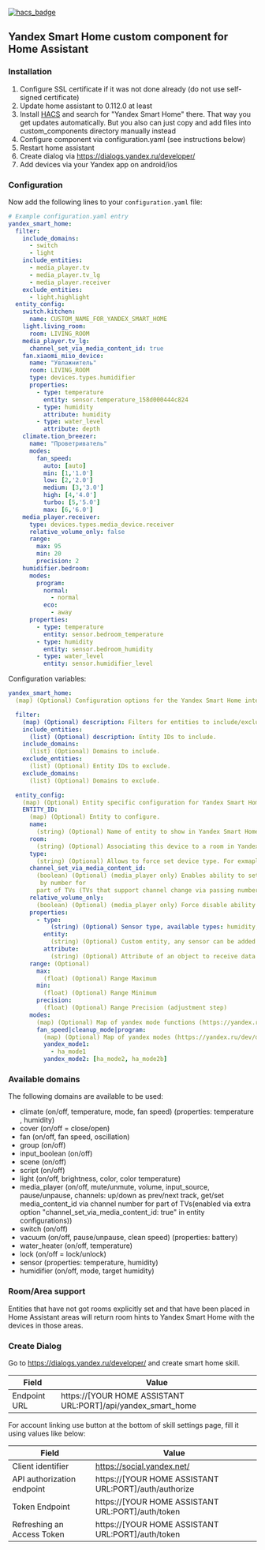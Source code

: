 [![hacs_badge](https://img.shields.io/badge/HACS-Default-orange.svg)](https://github.com/custom-components/hacs)

## Yandex Smart Home custom component for Home Assistant

### Installation

1. Configure SSL certificate if it was not done already (do not use self-signed certificate)
1. Update home assistant to 0.112.0 at least
1. Install [HACS](https://hacs.xyz/) and search for "Yandex Smart Home" there. That way you get updates automatically. But you also can just copy and add files into custom_components directory manually instead
1. Configure component via configuration.yaml (see instructions below)
1. Restart home assistant
1. Create dialog via https://dialogs.yandex.ru/developer/
1. Add devices via your Yandex app on android/ios

### Configuration

Now add the following lines to your `configuration.yaml` file:

```yaml
# Example configuration.yaml entry
yandex_smart_home:
  filter:
    include_domains:
      - switch
      - light
    include_entities:
      - media_player.tv
      - media_player.tv_lg
      - media_player.receiver
    exclude_entities:
      - light.highlight
  entity_config:
    switch.kitchen:
      name: CUSTOM_NAME_FOR_YANDEX_SMART_HOME
    light.living_room:
      room: LIVING_ROOM
    media_player.tv_lg:
      channel_set_via_media_content_id: true
    fan.xiaomi_miio_device:
      name: "Увлажнитель"
      room: LIVING_ROOM
      type: devices.types.humidifier
      properties:
        - type: temperature
          entity: sensor.temperature_158d000444c824
        - type: humidity
          attribute: humidity
        - type: water_level
          attribute: depth
    climate.tion_breezer:
      name: "Проветриватель"
      modes:
        fan_speed:
          auto: [auto]
          min: [1,'1.0']
          low: [2,'2.0']
          medium: [3,'3.0']
          high: [4,'4.0']
          turbo: [5,'5.0']
          max: [6,'6.0']
    media_player.receiver:
      type: devices.types.media_device.receiver
      relative_volume_only: false
      range:
        max: 95
        min: 20
        precision: 2
    humidifier.bedroom:
      modes:
        program:
          normal:
            - normal
          eco:
            - away
      properties:
        - type: temperature
          entity: sensor.bedroom_temperature
        - type: humidity
          entity: sensor.bedroom_humidity
        - type: water_level
          entity: sensor.humidifier_level
```

Configuration variables:

```yaml
yandex_smart_home:
  (map) (Optional) Configuration options for the Yandex Smart Home integration.

  filter:
    (map) (Optional) description: Filters for entities to include/exclude from Yandex Smart Home.
    include_entities:
      (list) (Optional) description: Entity IDs to include.
    include_domains:
      (list) (Optional) Domains to include.
    exclude_entities:
      (list) (Optional) Entity IDs to exclude.
    exclude_domains:
      (list) (Optional) Domains to exclude.

  entity_config:
    (map) (Optional) Entity specific configuration for Yandex Smart Home.
    ENTITY_ID:
      (map) (Optional) Entity to configure.
      name:
        (string) (Optional) Name of entity to show in Yandex Smart Home.
      room:
        (string) (Optional) Associating this device to a room in Yandex Smart Home
      type:
        (string) (Optional) Allows to force set device type. For exmaple set devices.types.purifier to display device as purifier (instead default devices.types.humidifier for such devices) 
      channel_set_via_media_content_id:
        (boolean) (Optional) (media_player only) Enables ability to set channel
         by number for 
        part of TVs (TVs that support channel change via passing number as media_content_id)
      relative_volume_only:
        (boolean) (Optional) (media_player only) Force disable ability to get/set volume by number
      properties:
        - type:
            (string) (Optional) Sensor type, available types: humidity, temperature, water_level, co2_level, power, voltage, battery_level, amperage
          entity:
            (string) (Optional) Custom entity, any sensor can be added 
          attribute:
            (string) (Optional) Attribute of an object to receive data
      range: (Optional)
        max:
          (float) (Optional) Range Maximum
        min:
          (float) (Optional) Range Minimum
        precision:
          (float) (Optional) Range Precision (adjustment step)
      modes:
        (map) (Optional) Map of yandex mode functions (https://yandex.ru/dev/dialogs/alice/doc/smart-home/concepts/mode-instance-docpage/)
        fan_speed|cleanup_mode|program:
          (map) (Optional) Map of yandex modes (https://yandex.ru/dev/dialogs/alice/doc/smart-home/concepts/mode-instance-modes-docpage/) to HA modes.
          yandex_mode1:
            - ha_mode1
          yandex_mode2: [ha_mode2, ha_mode2b]
```

### Available domains

The following domains are available to be used:

- climate (on/off, temperature, mode, fan speed) (properties: temperature , humidity)
- cover (on/off = close/open)
- fan (on/off, fan speed, oscillation)
- group (on/off)
- input_boolean (on/off)
- scene (on/off)
- script (on/off)
- light (on/off, brightness, color, color temperature)
- media_player (on/off, mute/unmute, volume, input_source, pause/unpause, channels: up/down as prev/next 
track, get/set media_content_id via channel number for part of TVs(enabled 
via extra option "channel_set_via_media_content_id: true" in entity 
configurations))
- switch (on/off)
- vacuum (on/off, pause/unpause, clean speed) (properties: battery)
- water_heater (on/off, temperature)
- lock (on/off = lock/unlock)
- sensor (properties: temperature, humidity)
- humidifier (on/off, mode, target humidity)

### Room/Area support

Entities that have not got rooms explicitly set and that have been placed in Home Assistant areas will return room hints to Yandex Smart Home with the devices in those areas.

### Create Dialog

Go to https://dialogs.yandex.ru/developer/ and create smart home skill.

Field | Value
------------ | -------------
Endpoint URL | https://[YOUR HOME ASSISTANT URL:PORT]/api/yandex_smart_home

For account linking use button at the bottom of skill settings page, fill it
 using values like below:

Field | Value
------------ | -------------
Client identifier | https://social.yandex.net/
API authorization endpoint | https://[YOUR HOME ASSISTANT URL:PORT]/auth/authorize
Token Endpoint | https://[YOUR HOME ASSISTANT URL:PORT]/auth/token
Refreshing an Access Token | https://[YOUR HOME ASSISTANT URL:PORT]/auth/token
